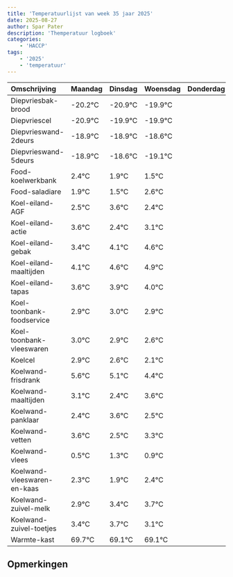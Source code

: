 ```yaml
---
title: 'Temperatuurlijst van week 35 jaar 2025'
date: 2025-08-27
author: Spar Pater
description: 'Themperatuur logboek'
categories:
    - 'HACCP'
tags:
    - '2025'
    - 'temperatuur'
---
```

|Omschrijving|Maandag|Dinsdag|Woensdag|Donderdag|Vrijdag|Zaterdag|Zondag|
|:---|:---|:---|:---|:---|:---|:---|:---|
|Diepvriesbak-brood|-20.2°C|-20.9°C|-19.9°C| | | | |
|Diepvriescel|-20.9°C|-19.9°C|-19.9°C| | | | |
|Diepvrieswand-2deurs|-18.9°C|-18.9°C|-18.6°C| | | | |
|Diepvrieswand-5deurs|-18.9°C|-18.6°C|-19.1°C| | | | |
|Food-koelwerkbank|2.4°C|1.9°C|1.5°C| | | | |
|Food-saladiare|1.9°C|1.5°C|2.6°C| | | | |
|Koel-eiland-AGF|2.5°C|3.6°C|2.4°C| | | | |
|Koel-eiland-actie|3.6°C|2.4°C|3.1°C| | | | |
|Koel-eiland-gebak|3.4°C|4.1°C|4.6°C| | | | |
|Koel-eiland-maaltijden|4.1°C|4.6°C|4.9°C| | | | |
|Koel-eiland-tapas|3.6°C|3.9°C|4.0°C| | | | |
|Koel-toonbank-foodservice|2.9°C|3.0°C|2.9°C| | | | |
|Koel-toonbank-vleeswaren|3.0°C|2.9°C|2.6°C| | | | |
|Koelcel|2.9°C|2.6°C|2.1°C| | | | |
|Koelwand-frisdrank|5.6°C|5.1°C|4.4°C| | | | |
|Koelwand-maaltijden|3.1°C|2.4°C|3.6°C| | | | |
|Koelwand-panklaar|2.4°C|3.6°C|2.5°C| | | | |
|Koelwand-vetten|3.6°C|2.5°C|3.3°C| | | | |
|Koelwand-vlees|0.5°C|1.3°C|0.9°C| | | | |
|Koelwand-vleeswaren-en-kaas|2.3°C|1.9°C|2.4°C| | | | |
|Koelwand-zuivel-melk|2.9°C|3.4°C|3.7°C| | | | |
|Koelwand-zuivel-toetjes|3.4°C|3.7°C|3.1°C| | | | |
|Warmte-kast|69.7°C|69.1°C|69.1°C| | | | |

## Opmerkingen


